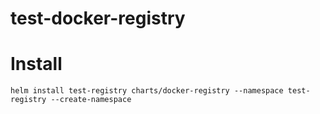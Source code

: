 # test-docker-registry

# Install 
`helm install test-registry charts/docker-registry --namespace test-registry --create-namespace`